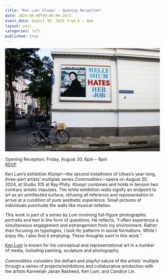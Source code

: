 ```yaml
---
title: "Ken Lum: Klump! – Opening Reception"
date: 2024-08-09T00:06:00.267Z
event_date: August 30, 2024 from 6 – 9pm
layout: post
categories: left
published: true
---
```

![Melly Shum billboard](/assets/img/210910_2.jpg)

Opening Reception: Friday, August 30, 6pm – 9pm\
[RSVP](https://www.eventbrite.com/e/ken-lum-klump-opening-reception-tickets-979351726377)

Ken Lum’s exhibition *Klump!*—the second installment of Ulises’s year-long, three-part artists’ multiples series *Commodities*—opens on August 30, 2024, at Studio 105 at Ray Philly. *Klump!* combines and holds in tension two contrary artistic impulses. The white exhibition walls signify an endpoint to art as an uninflected surface, refusing all reference and representation to arrive at a condition of pure aesthetic experience. Small pictures of individuals punctuate the walls like musical notation.

This work is part of a series by Lum involving full-figure photographic portraits and text in the form of questions. He reflects, “I often experience a simultaneous engagement and estrangement from my environment. Rather than focusing on typologies, I look for patterns in social formations. While I enjoy life, I also find it emptying. These thoughts swirl in this work.”

[Ken Lum](https://us14.mailchimp.com/mctx/clicks?url=http%3A%2F%2Fkenlumart.com%2Fabout%2Fbiography%2F&xid=39365cad62&uid=63608549&iid=efdbca91a7&pool=cts&v=2&c=1723087032&h=6c441c0e106370542df5a4a6b786a5dfad454a7726eea17dc15a3db811d8a985) is known for his conceptual and representational art in a number of media, including painting, sculpture and photography. \
\
*Commodities* considers the defiant and playful nature of the artists’ multiple through a series of projects/exhibitions and collaborative production with the artists Kameelah Janan Rasheed, Ken Lum, and Candice Lin.